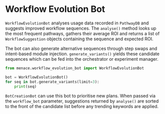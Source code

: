 # Workflow Evolution Bot

`WorkflowEvolutionBot` analyses usage data recorded in `PathwayDB` and suggests improved workflow sequences. The `analyse()` method looks up the most frequent pathways, gathers their average ROI and returns a list of `WorkflowSuggestion` objects containing the sequence and expected ROI.

The bot can also generate alternative sequences through step swaps and intent-based module injection. `generate_variants()` yields these candidate sequences which can be fed into the orchestrator or experiment manager.

```python
from menace.workflow_evolution_bot import WorkflowEvolutionBot

bot = WorkflowEvolutionBot()
for seq in bot.generate_variants(limit=3):
    print(seq)
```

`BotCreationBot` can use this bot to prioritise new plans. When passed via the
`workflow_bot` parameter, suggestions returned by `analyse()` are sorted to the
front of the candidate list before any trending keywords are applied.
